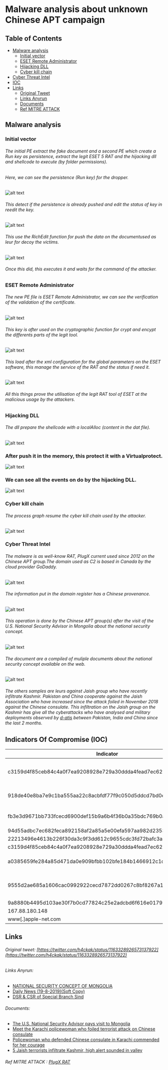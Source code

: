 # Malware analysis about unknown Chinese APT campaign
## Table of Contents
* [Malware analysis](#Malware-analysis)
  + [Initial vector](#Initial-vector)
  + [ESET Remote Administrator](#ESET-Remote-Administrator)
  + [Hijacking DLL](#Hijacking-DLL)
  + [Cyber kill chain](#Cyber-kill-chain)
* [Cyber Threat Intel](#Cyber-Threat-Intel)
* [IOC](#IOC)
* [Links](#Links)
  + [Original Tweet](#Original-Tweet)
  + [Links Anyrun](#Links-Anyrun)
  + [Documents](#Documents)
  + [Ref MITRE ATTACK](#Ref-MITRE-ATTACK)

## Malware analysis <a name="Malware-analysis"></a>
### Initial vector <a name="Initial-vector"></a>
###### The initial PE extract the fake document and a second PE which create a Run key as persistence, extract the legit ESET 5 RAT and the hijacking dll and shellcode to execute (by folder permissions).
###### Here, we can see the persistence (Run key) for the dropper. 
![alt text](https://raw.githubusercontent.com/StrangerealIntel/CyberThreatIntel/master/China/APT/Unknown/20-08-19/Images/Loader/RegKey.png "Push registry key")
###### This detect if the persistence is already pushed and edit the status of key in reedit the key. 
![alt text](https://raw.githubusercontent.com/StrangerealIntel/CyberThreatIntel/master/China/APT/Unknown/20-08-19/Images/Loader/RegStatus.png "Change registry key")
###### This use the RichEdit function for push the data on the documentused as leur for decoy the victims.
![alt text](https://raw.githubusercontent.com/StrangerealIntel/CyberThreatIntel/master/China/APT/Unknown/20-08-19/Images/Loader/RichEdit.png "Use RichEdit for drop the document")
 ###### Once this did, this executes it and waits for the command of the attacker. 
 ### ESET Remote Administrator <a name="ESET-Remote-Administrator"></a>
 ###### The new PE file is ESET Remote Administrator, we can see the verification of the validation of the certificate.
 ![alt text](https://raw.githubusercontent.com/StrangerealIntel/CyberThreatIntel/master/China/APT/Unknown/20-08-19/Images/eset/Cert.png "Analysis Certificate ESET")
 ###### This key is after used on the cryptographic function for crypt and encypt the differents parts of the legit tool.
  ![alt text](https://raw.githubusercontent.com/StrangerealIntel/CyberThreatIntel/master/China/APT/Unknown/20-08-19/Images/eset/crypto.png "Cryptographie ESET")	
 ###### This load after the xml configuration for the global parameters on the ESET software, this manage the service of the RAT and the status if need it.
 ![alt text](https://raw.githubusercontent.com/StrangerealIntel/CyberThreatIntel/master/China/APT/Unknown/20-08-19/Images/eset/config.png "Configuration RAT ESET")	
###### All this things prove the utilisation of the legit RAT tool of ESET at the malicious usage by the attackers.
### Hijacking DLL <a name="Hijacking-DLL"></a>
###### The dll prepare the shellcode with a localAlloc (content in the dat file).
 ![alt text](https://raw.githubusercontent.com/StrangerealIntel/CyberThreatIntel/master/China/APT/Unknown/20-08-19/Images/hijack/alloc.png "Allocation in DLL")	
### After push it in the memory, this protect it with a Virtualprotect.
![alt text](https://raw.githubusercontent.com/StrangerealIntel/CyberThreatIntel/master/China/APT/Unknown/20-08-19/Images/hijack/virtualprotect.png "Virtualprotect in DLL")
### We can see all the events on do by the hijacking DLL.
![alt text](https://raw.githubusercontent.com/StrangerealIntel/CyberThreatIntel/master/China/APT/Unknown/20-08-19/Images/hijack/command.PNG "Resume action in the DLL")

### Cyber kill chain <a name="Cyber-kill-chain"></a>
###### The process graph resume the cyber kill chain used by the attacker.
![alt text](https://raw.githubusercontent.com/StrangerealIntel/CyberThreatIntel/master/China/APT/Unknown/20-08-19/Images/Cyberkillchain.png "Cyber kill chain")
### Cyber Threat Intel <a name="Cyber-Threat-Intel"></a>
###### The malware is as well-know RAT, PlugX current used since 2012 on the Chinese APT group.The domain used as C2 is based in Canada by the cloud provider GoDaddy.
![alt text](https://raw.githubusercontent.com/StrangerealIntel/CyberThreatIntel/master/China/APT/Unknown/20-08-19/Images/IP.PNG "C2 informations")
###### The information put in the domain register has a Chinese provenance.
![alt text](https://raw.githubusercontent.com/StrangerealIntel/CyberThreatIntel/master/China/APT/Unknown/20-08-19/Images/domain.png "C2 informations")
###### This operation is done by the Chinese APT group(s) after the visit of the U.S. National Security Advisor in Mongolia about the national security concept.
![alt text](https://raw.githubusercontent.com/StrangerealIntel/CyberThreatIntel/master/China/APT/Unknown/20-08-19/Images/USvisit.png "US visit in Mongolia")
###### The document are a compiled of muliple documents about the national security concept available on the web.
![alt text](https://raw.githubusercontent.com/StrangerealIntel/CyberThreatIntel/master/China/APT/Unknown/20-08-19/Images/Liks.PNG "Document on the web")
###### The others samples are leurs against Jaish group who have recently infiltrate Kashmir. Pakistan and China cooperate against the Jaish Association who have increased since the attack foiled in November 2018 against the Chinese consulate. This infiltration on the Jaish group on the Kashmir has give all the cyberattacks who have analysed and military deployments observed by [d-atis](https://twitter.com/detresfa_) between Pakistan, India and China since the last 2 months.
## Indicators Of Compromise (IOC) <a name="IOC"></a>

| Indicator     | Description|
| ------------- |:-------------:|
|c3159d4f85ceb84c4a0f7ea9208928e729a30ddda4fead7ec6257c7dd1984763|NATIONAL SECURITY CONCEPT OF MONGOLIA.exe|
|918de40e8ba7e9c1ba555aa22c8acbfdf77f9c050d5ddcd7bd0e3221195c876f|DSR & CSR of Special Branch Sind.exe|
|fb3e3d9671bb733fcecd6900def15b9a6b4f36b0a35bdc769b0a69bc5fb7e40d|Daily News (19-8-2019)(Soft Copy).lnk|
|94d55adbc7ec682feca892158af2a85a5e00efa597aa982d2353cae5c9c8e306|http_dll.dll|
|22213496e4613b226f30da3c9f3dd612c9655cdc3fd72bafc3a21d38893879fa|http_dll.dat|
|c3159d4f85ceb84c4a0f7ea9208928e729a30ddda4fead7ec6257c7dd1984763|unsecapp.exe|
|a0385659fe284a85d471da0e909bfbb102bfe184b1466912c1cf41844ce4ee4b|Daily News (19-8-2019)(Soft Copy).doc|
|9555d2ae685a1606cac0992922cecd7872dd0267c8bf8267a137c5a41a14c32c|NATIONAL SECURITY CONCEPT OF MONGOLIA.docx|
|9a8880b4495d103ae30f7b0cd77824c25e2adcbd6f616e01798de6defd1bbfef|DSR.docx|
|167.88.180.148|IP C2|
| www[.]apple-net.com |Domain C2|
## Links <a name="Links"></a>
###### Original tweet: [https://twitter.com/h4ckak/status/1163328926573137922](https://twitter.com/h4ckak/status/1163328926573137922) <a name="Original-Tweet"></a>
###### Links Anyrun: <a name="Links-Anyrun"></a>
* [NATIONAL SECURITY CONCEPT OF MONGOLIA](https://app.any.run/tasks/b5289acd-0e7b-45dc-987e-7d2920d14a30)
* [Daily News (19-8-2019)(Soft Copy)](https://app.any.run/tasks/ee97b8a5-0632-4eee-b091-d6e8bb371e0f)
* [DSR & CSR of Special Branch Sind](https://app.any.run/tasks/755521b5-f008-4ab1-95c1-cfe93fb58f1e)
###### Documents: <a name="Documents"></a>
* [The U.S. National Security Advisor pays visit to Mongolia](https://montsame.mn/en/read/194438)
* [Meet the Karachi policewoman who foiled terrorist attack on Chinese consulate](https://www.indiatoday.in/world/story/karachi-policewoman-suhai-aziz-talpur-chinese-consulate-terror-attack-1394871-2018-11-23)
* [Policewoman who defended Chinese consulate in Karachi commended for her courage](https://www.scmp.com/news/asia/south-asia/article/2174762/policewoman-who-defended-chinese-consulate-karachi-commended)
* [5 Jaish terrorists infiltrate Kashmir, high alert sounded in valley](https://www.indiatoday.in/india/story/jaish-terrorists-infiltrate-kashmir-alert-valley-1576321-2019-08-02)
###### Ref MITRE ATTACK : [PlugX RAT](https://attack.mitre.org/software/S0013/) <a name="Ref-MITRE-ATTACK"></a>
